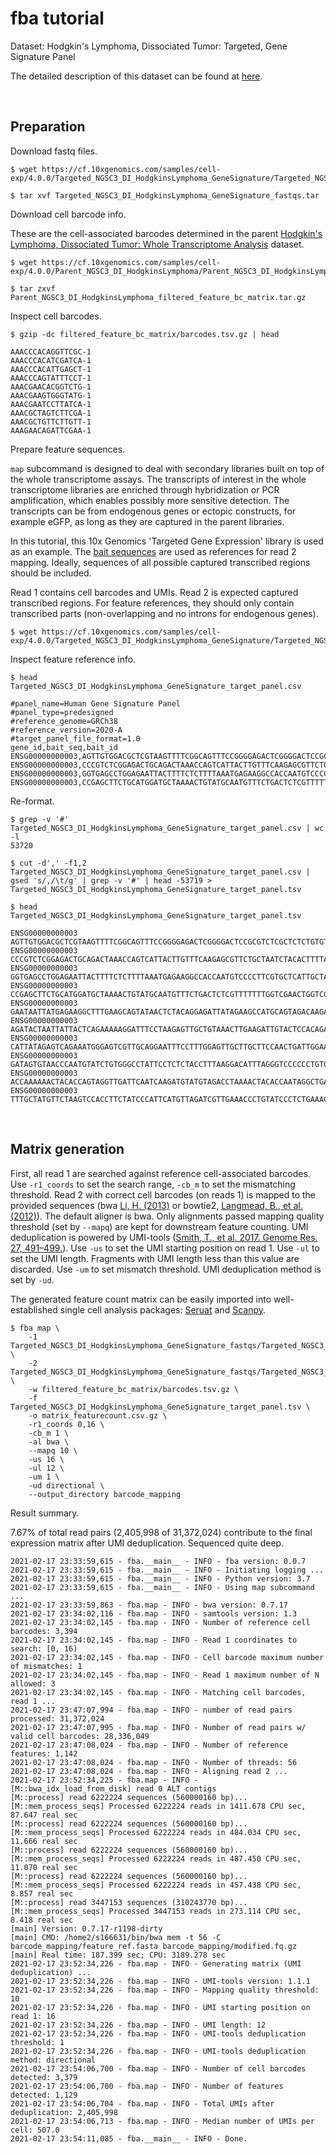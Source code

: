 
# fba tutorial

Dataset: Hodgkin's Lymphoma, Dissociated Tumor: Targeted, Gene Signature Panel

The detailed description of this dataset can be found at [here](https://support.10xgenomics.com/single-cell-gene-expression/datasets/4.0.0/Targeted_NGSC3_DI_HodgkinsLymphoma_GeneSignature).

<br>

## Preparation

Download fastq files.

```shell
$ wget https://cf.10xgenomics.com/samples/cell-exp/4.0.0/Targeted_NGSC3_DI_HodgkinsLymphoma_GeneSignature/Targeted_NGSC3_DI_HodgkinsLymphoma_GeneSignature_fastqs.tar

$ tar xvf Targeted_NGSC3_DI_HodgkinsLymphoma_GeneSignature_fastqs.tar
```

Download cell barcode info.

These are the cell-associated barcodes determined in the parent [Hodgkin's Lymphoma, Dissociated Tumor: Whole Transcriptome Analysis](https://support.10xgenomics.com/single-cell-gene-expression/datasets/4.0.0/Parent_NGSC3_DI_HodgkinsLymphoma) dataset.


```shell
$ wget https://cf.10xgenomics.com/samples/cell-exp/4.0.0/Parent_NGSC3_DI_HodgkinsLymphoma/Parent_NGSC3_DI_HodgkinsLymphoma_filtered_feature_bc_matrix.tar.gz

$ tar zxvf Parent_NGSC3_DI_HodgkinsLymphoma_filtered_feature_bc_matrix.tar.gz
```

Inspect cell barcodes.

```shell
$ gzip -dc filtered_feature_bc_matrix/barcodes.tsv.gz | head

AAACCCACAGGTTCGC-1
AAACCCACATCGATCA-1
AAACCCACATTGAGCT-1
AAACCCAGTATTTCCT-1
AAACGAACACGGTCTG-1
AAACGAAGTGGGTATG-1
AAACGAATCCTTATCA-1
AAACGCTAGTCTTCGA-1
AAACGCTGTTCTTGTT-1
AAAGAACAGATTCGAA-1
```

Prepare feature sequences.

`map` subcommand is designed to deal with secondary libraries built on top of the whole transcriptome assays. The transcripts of interest in the whole transcriptome libraries are enriched through hybridization or PCR amplification, which enables possibly more sensitive detection. The transcripts can be from endogenous genes or ectopic constructs, for example eGFP, as long as they are captured in the parent libraries.

In this tutorial, this 10x Genomics 'Targeted Gene Expression' library is used as an example. The [bait sequences](https://kb.10xgenomics.com/hc/en-us/articles/360045688071-What-are-the-bait-design-criteria-for-10x-pre-designed-and-custom-panels-) are used as references for read 2 mapping. Ideally, sequences of all possible captured transcribed regions should be included.

Read 1 contains cell barcodes and UMIs. Read 2 is expected captured transcribed regions. For feature references, they should only contain transcribed parts (non-overlapping and no introns for endogenous genes).

```shell
$ wget https://cf.10xgenomics.com/samples/cell-exp/4.0.0/Targeted_NGSC3_DI_HodgkinsLymphoma_GeneSignature/Targeted_NGSC3_DI_HodgkinsLymphoma_GeneSignature_target_panel.csv
```

Inspect feature reference info.

```shell
$ head Targeted_NGSC3_DI_HodgkinsLymphoma_GeneSignature_target_panel.csv

#panel_name=Human Gene Signature Panel
#panel_type=predesigned
#reference_genome=GRCh38
#reference_version=2020-A
#target_panel_file_format=1.0
gene_id,bait_seq,bait_id
ENSG00000000003,AGTTGTGGACGCTCGTAAGTTTTCGGCAGTTTCCGGGGAGACTCGGGGACTCCGCGTCTCGCTCTCTGTGTTCCAATCGCCCGGTGCGGTGGTGCAGGGTCTCGGGCTAGTCATGGCGTC,ENSG00000000003|TSPAN6|1
ENSG00000000003,CCCGTCTCGGAGACTGCAGACTAAACCAGTCATTACTTGTTTCAAGAGCGTTCTGCTAATCTACACTTTTATTTTCTGGATCACTGGCGTTATCCTTCTTGCAGTTGGCATTTGGGGCAA,ENSG00000000003|TSPAN6|2
ENSG00000000003,GGTGAGCCTGGAGAATTACTTTTCTCTTTTAAATGAGAAGGCCACCAATGTCCCCTTCGTGCTCATTGCTACTGGTACCGTCATTATTCTTTTGGGCACCTTTGGTTGTTTTGCTACCTG,ENSG00000000003|TSPAN6|3
ENSG00000000003,CCGAGCTTCTGCATGGATGCTAAAACTGTATGCAATGTTTCTGACTCTCGTTTTTTTGGTCGAACTGGTCGCTGCCATCGTAGGATTTGTTTTCAGACATGAGATTAAGAACAGCTTTAA,ENSG00000000003|TSPAN6|4
```

Re-format.

```shell
$ grep -v '#' Targeted_NGSC3_DI_HodgkinsLymphoma_GeneSignature_target_panel.csv | wc -l
53720

$ cut -d',' -f1,2 Targeted_NGSC3_DI_HodgkinsLymphoma_GeneSignature_target_panel.csv | gsed 's/,/\t/g' | grep -v '#' | head -53719 > Targeted_NGSC3_DI_HodgkinsLymphoma_GeneSignature_target_panel.tsv

$ head Targeted_NGSC3_DI_HodgkinsLymphoma_GeneSignature_target_panel.tsv

ENSG00000000003 AGTTGTGGACGCTCGTAAGTTTTCGGCAGTTTCCGGGGAGACTCGGGGACTCCGCGTCTCGCTCTCTGTGTTCCAATCGCCCGGTGCGGTGGTGCAGGGTCTCGGGCTAGTCATGGCGTC
ENSG00000000003 CCCGTCTCGGAGACTGCAGACTAAACCAGTCATTACTTGTTTCAAGAGCGTTCTGCTAATCTACACTTTTATTTTCTGGATCACTGGCGTTATCCTTCTTGCAGTTGGCATTTGGGGCAA
ENSG00000000003 GGTGAGCCTGGAGAATTACTTTTCTCTTTTAAATGAGAAGGCCACCAATGTCCCCTTCGTGCTCATTGCTACTGGTACCGTCATTATTCTTTTGGGCACCTTTGGTTGTTTTGCTACCTG
ENSG00000000003 CCGAGCTTCTGCATGGATGCTAAAACTGTATGCAATGTTTCTGACTCTCGTTTTTTTGGTCGAACTGGTCGCTGCCATCGTAGGATTTGTTTTCAGACATGAGATTAAGAACAGCTTTAA
ENSG00000000003 GAATAATTATGAGAAGGCTTTGAAGCAGTATAACTCTACAGGAGATTATAGAAGCCATGCAGTAGACAAGATCCAAAATACGTTGCATTGTTGTGGTGTCACCGATTATAGAGATTGGAC
ENSG00000000003 AGATACTAATTATTACTCAGAAAAAGGATTTCCTAAGAGTTGCTGTAAACTTGAAGATTGTACTCCACAGAGAGATGCAGACAAAGTAAACAATGAAGGTTGTTTTATAAAGGTGATGAC
ENSG00000000003 CATTATAGAGTCAGAAATGGGAGTCGTTGCAGGAATTTCCTTTGGAGTTGCTTGCTTCCAACTGATTGGAATCTTTCTCGCCTACTGCCTCTCTCGTGCCATAACAAATAACCAGTATGA
ENSG00000000003 GATAGTGTAACCCAATGTATCTGTGGGCCTATTCCTCTCTACCTTTAAGGACATTTAGGGTCCCCCCTGTGAATTAGAAAGTTGCTTGGCTGGAGAACTGACAACACTACTTACTGATAG
ENSG00000000003 ACCAAAAAACTACACCAGTAGGTTGATTCAATCAAGATGTATGTAGACCTAAAACTACACCAATAGGCTGATTCAATCAAGATCCGTGCTCGCAGTGGGCTGATTCAATCAAGATGTATG
ENSG00000000003 TTTGCTATGTTCTAAGTCCACCTTCTATCCCATTCATGTTAGATCGTTGAAACCCTGTATCCCTCTGAAACACTGGAAGAGCTAGTAAATTGTAAATGAAGTAATACTGTGTTCCTCTTG
```

<br>

## Matrix generation

First, all read 1 are searched against reference cell-associated barcodes. Use `-r1_coords` to set the search range, `-cb_m` to set the mismatching threshold. Read 2 with correct cell barcodes (on reads 1) is mapped to the provided sequences (bwa [Li, H. (2013)](https://arxiv.org/abs/1303.3997) or  bowtie2, [Langmead, B., et al. (2012)](http://dx.doi.org/10.1038/nmeth.1923)). The default aligner is bwa. Only alignments passed mapping quality threshold (set by `--mapq`) are kept for downstream feature counting. UMI deduplication is powered by UMI-tools ([Smith, T., et al. 2017. Genome Res. 27, 491–499.](http://www.genome.org/cgi/doi/10.1101/gr.209601.116)). Use `-us` to set the UMI starting position on read 1. Use `-ul` to set the UMI length. Fragments with UMI length less than this value are discarded. Use `-um` to set mismatch threshold. UMI deduplication method is set by `-ud`.

The generated feature count matrix can be easily imported into well-established single cell analysis packages: [Seruat](https://satijalab.org/seurat/) and [Scanpy](https://scanpy.readthedocs.io/en/stable/).

```shell
$ fba map \
    -1 Targeted_NGSC3_DI_HodgkinsLymphoma_GeneSignature_fastqs/Targeted_NGSC3_DI_HodgkinsLymphoma_GeneSignature_S1_L003_R1_001.fastq.gz \
    -2 Targeted_NGSC3_DI_HodgkinsLymphoma_GeneSignature_fastqs/Targeted_NGSC3_DI_HodgkinsLymphoma_GeneSignature_S1_L003_R2_001.fastq.gz \
    -w filtered_feature_bc_matrix/barcodes.tsv.gz \
    -f Targeted_NGSC3_DI_HodgkinsLymphoma_GeneSignature_target_panel.tsv \
    -o matrix_featurecount.csv.gz \
    -r1_coords 0,16 \
    -cb_m 1 \
    -al bwa \
    --mapq 10 \
    -us 16 \
    -ul 12 \
    -um 1 \
    -ud directional \
    --output_directory barcode_mapping
```

Result summary.

7.67% of total read pairs (2,405,998 of 31,372,024) contribute to the final expression matrix after UMI deduplication. Sequenced quite deep.

```shell
2021-02-17 23:33:59,615 - fba.__main__ - INFO - fba version: 0.0.7
2021-02-17 23:33:59,615 - fba.__main__ - INFO - Initiating logging ...
2021-02-17 23:33:59,615 - fba.__main__ - INFO - Python version: 3.7
2021-02-17 23:33:59,615 - fba.__main__ - INFO - Using map subcommand ...
2021-02-17 23:33:59,863 - fba.map - INFO - bwa version: 0.7.17
2021-02-17 23:34:02,116 - fba.map - INFO - samtools version: 1.3
2021-02-17 23:34:02,145 - fba.map - INFO - Number of reference cell barcodes: 3,394
2021-02-17 23:34:02,145 - fba.map - INFO - Read 1 coordinates to search: [0, 16)
2021-02-17 23:34:02,145 - fba.map - INFO - Cell barcode maximum number of mismatches: 1
2021-02-17 23:34:02,145 - fba.map - INFO - Read 1 maximum number of N allowed: 3
2021-02-17 23:34:02,145 - fba.map - INFO - Matching cell barcodes, read 1 ...
2021-02-17 23:47:07,994 - fba.map - INFO - number of read pairs processed: 31,372,024
2021-02-17 23:47:07,995 - fba.map - INFO - Number of read pairs w/ valid cell barcodes: 28,336,049
2021-02-17 23:47:08,024 - fba.map - INFO - Number of reference features: 1,142
2021-02-17 23:47:08,024 - fba.map - INFO - Number of threads: 56
2021-02-17 23:47:08,024 - fba.map - INFO - Aligning read 2 ...
2021-02-17 23:52:34,225 - fba.map - INFO -
[M::bwa_idx_load_from_disk] read 0 ALT contigs
[M::process] read 6222224 sequences (560000160 bp)...
[M::mem_process_seqs] Processed 6222224 reads in 1411.678 CPU sec, 87.647 real sec
[M::process] read 6222224 sequences (560000160 bp)...
[M::mem_process_seqs] Processed 6222224 reads in 484.034 CPU sec, 11.666 real sec
[M::process] read 6222224 sequences (560000160 bp)...
[M::mem_process_seqs] Processed 6222224 reads in 487.450 CPU sec, 11.070 real sec
[M::process] read 6222224 sequences (560000160 bp)...
[M::mem_process_seqs] Processed 6222224 reads in 457.438 CPU sec, 8.857 real sec
[M::process] read 3447153 sequences (310243770 bp)...
[M::mem_process_seqs] Processed 3447153 reads in 273.114 CPU sec, 8.418 real sec
[main] Version: 0.7.17-r1198-dirty
[main] CMD: /home2/s166631/bin/bwa mem -t 56 -C barcode_mapping/feature_ref.fasta barcode_mapping/modified.fq.gz
[main] Real time: 187.399 sec; CPU: 3189.278 sec
2021-02-17 23:52:34,226 - fba.map - INFO - Generating matrix (UMI deduplication) ...
2021-02-17 23:52:34,226 - fba.map - INFO - UMI-tools version: 1.1.1
2021-02-17 23:52:34,226 - fba.map - INFO - Mapping quality threshold: 10
2021-02-17 23:52:34,226 - fba.map - INFO - UMI starting position on read 1: 16
2021-02-17 23:52:34,226 - fba.map - INFO - UMI length: 12
2021-02-17 23:52:34,226 - fba.map - INFO - UMI-tools deduplication threshold: 1
2021-02-17 23:52:34,226 - fba.map - INFO - UMI-tools deduplication method: directional
2021-02-17 23:54:06,700 - fba.map - INFO - Number of cell barcodes detected: 3,379
2021-02-17 23:54:06,700 - fba.map - INFO - Number of features detected: 1,129
2021-02-17 23:54:06,704 - fba.map - INFO - Total UMIs after deduplication: 2,405,998
2021-02-17 23:54:06,713 - fba.map - INFO - Median number of UMIs per cell: 507.0
2021-02-17 23:54:11,085 - fba.__main__ - INFO - Done.
```

